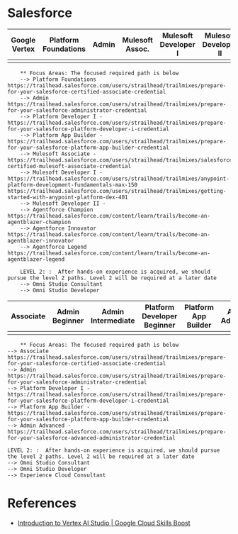 # Salesforce
| Google Vertex | Platform Foundations   | Admin   | Mulesoft Assoc.   | Mulesoft Developer I   | Mulesoft Developer II   | Platform App Builder   | Platform Developer I   | Admin Advanced   | Agentforce Champion   | Agentforce Innovator   | Agentforce Legend   | Consultant   | Omni Studio Consultant   | Omni Studio Developer   | Experience Cloud Consultant   |
|---------------|---------------------------|-----------|----------------------|---------------------------|----------------------------|---------------------------|---------------------------|---------------------|---------------------------|----------------------------|------------------------|----------------|-----------------------------|----------------------------|----------------------------------|
|               |                           |           |                      |                           |                            |                           |                           |                     |                           |                            |                        |                |                             |                            |                                  |
```
	** Focus Areas:	The focused required path is below																
	--> Platform Foundations	https://trailhead.salesforce.com/users/strailhead/trailmixes/prepare-for-your-salesforce-certified-associate-credential																
	--> Admin 	 https://trailhead.salesforce.com/users/strailhead/trailmixes/prepare-for-your-salesforce-administrator-credential																
	--> Platform Developer I - 	 https://trailhead.salesforce.com/users/strailhead/trailmixes/prepare-for-your-salesforce-platform-developer-i-credential																
	--> Platform App Builder - 	https://trailhead.salesforce.com/users/strailhead/trailmixes/prepare-for-your-salesforce-platform-app-builder-credential																
	--> Mulesoft Associate -                     	 https://trailhead.salesforce.com/users/strailhead/trailmixes/salesforce-certified-mulesoft-associate-credential																
	--> Mulesoft Developer I -	https://trailhead.salesforce.com/users/strailhead/trailmixes/anypoint-platform-development-fundamentals-max-150 https://trailhead.salesforce.com/users/strailhead/trailmixes/getting-started-with-anypoint-platform-dex-401																
	--> Mulesoft Developer II -																	
	--> Agentforce Champion	https://trailhead.salesforce.com/content/learn/trails/become-an-agentblazer-champion																
	--> Agentforce Innovator	https://trailhead.salesforce.com/content/learn/trails/become-an-agentblazer-innovator																
	--> Agentforce Legend	https://trailhead.salesforce.com/content/learn/trails/become-an-agentblazer-legend																
																		
	LEVEL 2: :	After hands-on experience is acquired, we should pursue the level 2 paths. Level 2 will be required at a later date																
	--> Omni Studio Consultant 																	
	--> Omni Studio Developer

```
 	

 | Associate | Admin Beginner | Admin Intermediate | Platform Developer Beginner | Platform App Builder | Admin Advanced | Omni Studio Consultant | Omni Studio Developer | Experience Cloud Consultant |
|-----------|----------------|---------------------|------------------------------|-----------------------|----------------|-------------------------|------------------------|------------------------------|
|           |                |                     |                              |                       |                |                         |                        |                              |

```
	** Focus Areas:	The focused required path is below								
--> Associate	https://trailhead.salesforce.com/users/strailhead/trailmixes/prepare-for-your-salesforce-certified-associate-credential								
--> Admin 	 https://trailhead.salesforce.com/users/strailhead/trailmixes/prepare-for-your-salesforce-administrator-credential								
--> Platform Developer I - 	 https://trailhead.salesforce.com/users/strailhead/trailmixes/prepare-for-your-salesforce-platform-developer-i-credential								
--> Platform App Builder - 	https://trailhead.salesforce.com/users/strailhead/trailmixes/prepare-for-your-salesforce-platform-app-builder-credential								
--> Admin Advanced -	 https://trailhead.salesforce.com/users/strailhead/trailmixes/prepare-for-your-salesforce-advanced-administrator-credential								
									
LEVEL 2: :	After hands-on experience is acquired, we should pursue the level 2 paths. Level 2 will be required at a later date								
--> Omni Studio Consultant 									
--> Omni Studio Developer 									
--> Experience Cloud Consultant
```

# References
* [Introduction to Vertex AI Studio | Google Cloud Skills Boost](https://www.cloudskillsboost.google/course_templates/552)
